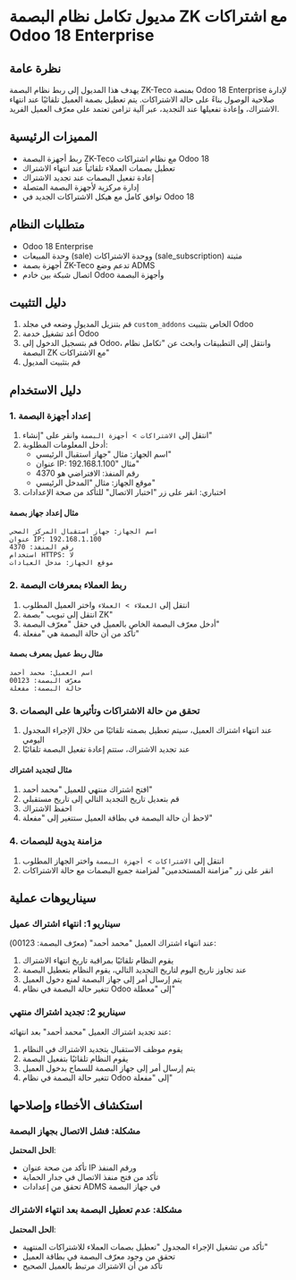 # مديول تكامل نظام البصمة ZK مع اشتراكات Odoo 18 Enterprise

## نظرة عامة
يهدف هذا المديول إلى ربط نظام البصمة ZK-Teco بمنصة Odoo 18 Enterprise لإدارة صلاحية الوصول بناءً على حالة الاشتراكات. يتم تعطيل بصمة العميل تلقائيًا عند انتهاء الاشتراك، وإعادة تفعيلها عند التجديد، عبر آلية تزامن تعتمد على معرّف العميل الفريد.

## المميزات الرئيسية
- ربط أجهزة البصمة ZK-Teco مع نظام اشتراكات Odoo 18
- تعطيل بصمات العملاء تلقائياً عند انتهاء الاشتراك
- إعادة تفعيل البصمات عند تجديد الاشتراك
- إدارة مركزية لأجهزة البصمة المتصلة
- توافق كامل مع هيكل الاشتراكات الجديد في Odoo 18

## متطلبات النظام
- Odoo 18 Enterprise
- وحدة المبيعات (sale) ووحدة الاشتراكات (sale_subscription) مثبتة
- أجهزة بصمة ZK-Teco تدعم وضع ADMS
- اتصال شبكة بين خادم Odoo وأجهزة البصمة

## دليل التثبيت
1. قم بتنزيل المديول وضعه في مجلد `custom_addons` الخاص بتثبيت Odoo
2. أعد تشغيل خدمة Odoo
3. قم بتسجيل الدخول إلى Odoo، وانتقل إلى التطبيقات وابحث عن "تكامل نظام البصمة ZK مع الاشتراكات"
4. قم بتثبيت المديول

## دليل الاستخدام
### 1. إعداد أجهزة البصمة
1. انتقل إلى `الاشتراكات > أجهزة البصمة` وانقر على "إنشاء"
2. أدخل المعلومات المطلوبة:
   - اسم الجهاز: مثال "جهاز استقبال الرئيسي"
   - عنوان IP: مثال "192.168.1.100"
   - رقم المنفذ: الافتراضي هو 4370
   - موقع الجهاز: مثال "المدخل الرئيسي"
3. اختباري: انقر على زر "اختبار الاتصال" للتأكد من صحة الإعدادات

#### مثال إعداد جهاز بصمة
```
اسم الجهاز: جهاز استقبال المركز الصحي
عنوان IP: 192.168.1.100
رقم المنفذ: 4370
استخدام HTTPS: لا
موقع الجهاز: مدخل العيادات
```

### 2. ربط العملاء بمعرفات البصمة
1. انتقل إلى `العملاء > العملاء` واختر العميل المطلوب
2. انتقل إلى تبويب "بصمة ZK"
3. أدخل معرّف البصمة الخاص بالعميل في حقل "معرّف البصمة"
4. تأكد من أن حالة البصمة هي "مفعلة"

#### مثال ربط عميل بمعرف بصمة
```
اسم العميل: محمد أحمد
معرّف البصمة: 00123
حالة البصمة: مفعلة
```

### 3. تحقق من حالة الاشتراكات وتأثيرها على البصمات
1. عند انتهاء اشتراك العميل، سيتم تعطيل بصمته تلقائيًا من خلال الإجراء المجدول اليومي
2. عند تجديد الاشتراك، ستتم إعادة تفعيل البصمة تلقائيًا

#### مثال لتجديد اشتراك
1. افتح اشتراك منتهي للعميل "محمد أحمد"
2. قم بتعديل تاريخ التجديد التالي إلى تاريخ مستقبلي
3. احفظ الاشتراك
4. لاحظ أن حالة البصمة في بطاقة العميل ستتغير إلى "مفعلة"

### 4. مزامنة يدوية للبصمات
1. انتقل إلى `الاشتراكات > أجهزة البصمة` واختر الجهاز المطلوب
2. انقر على زر "مزامنة المستخدمين" لمزامنة جميع البصمات مع حالة الاشتراكات

## سيناريوهات عملية
### سيناريو 1: انتهاء اشتراك عميل
عند انتهاء اشتراك العميل "محمد أحمد" (معرّف البصمة: 00123):
1. يقوم النظام تلقائيًا بمراقبة تاريخ انتهاء الاشتراك
2. عند تجاوز تاريخ اليوم لتاريخ التجديد التالي، يقوم النظام بتعطيل البصمة
3. يتم إرسال أمر إلى جهاز البصمة لمنع دخول العميل
4. تتغير حالة البصمة في نظام Odoo إلى "معطلة"

### سيناريو 2: تجديد اشتراك منتهي
عند تجديد اشتراك العميل "محمد أحمد" بعد انتهائه:
1. يقوم موظف الاستقبال بتجديد الاشتراك في النظام
2. يقوم النظام تلقائيًا بتفعيل البصمة
3. يتم إرسال أمر إلى جهاز البصمة للسماح بدخول العميل
4. تتغير حالة البصمة في نظام Odoo إلى "مفعلة"

## استكشاف الأخطاء وإصلاحها
### مشكلة: فشل الاتصال بجهاز البصمة
**الحل المحتمل**:
- تأكد من صحة عنوان IP ورقم المنفذ
- تأكد من فتح منفذ الاتصال في جدار الحماية
- تحقق من إعدادات ADMS في جهاز البصمة

### مشكلة: عدم تعطيل البصمة بعد انتهاء الاشتراك
**الحل المحتمل**:
- تأكد من تشغيل الإجراء المجدول "تعطيل بصمات العملاء للاشتراكات المنتهية"
- تحقق من وجود معرّف البصمة في بطاقة العميل
- تأكد من أن الاشتراك مرتبط بالعميل الصحيح


